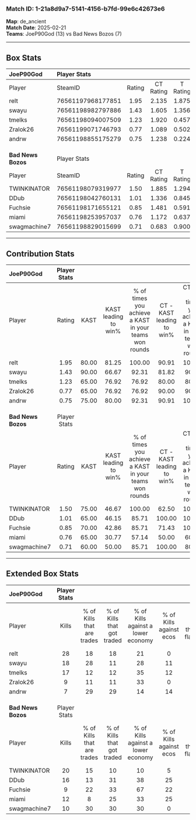### Match ID: 1-21a8d9a7-5141-4156-b7fd-99e6c42673e6  
**Map**: de_ancient  
**Match Date**: 2025-02-21  
**Teams**: JoeP90God (13) vs Bad News Bozos (7)  

---  

## Box Stats  

| **JoeP90God**      | Player Stats      |        |           |          |       |       |       |         |        |      |     |
| :- | :- | :-: | :-: | :-: | :-: | :-: | :-: | :-: | :-: | :-: | :-: |
| Player             | SteamID           | Rating | CT Rating | T Rating | KAST  |  ADR  | Kills | Assists | Deaths | K/D  | HS% |
| relt               | 76561197968177851 |  1.95  |   2.135   |  1.875   | 80.00 | 122.9 |  28   |    4    |   12   | 2.33 | 46  |
| swayu              | 76561198982797886 |  1.43  |   1.605   |  1.356   | 90.00 | 82.9  |  18   |    2    |   13   | 1.38 | 66  |
| tmelks             | 76561198094007509 |  1.23  |   1.920   |  0.457   | 65.00 | 88.6  |  17   |    4    |   13   | 1.31 | 23  |
| Zralok26           | 76561199071746793 |  0.77  |   1.089   |  0.502   | 65.00 | 60.3  |   9   |    6    |   14   | 0.64 | 33  |
| andrw              | 76561198855175279 |  0.75  |   1.238   |  0.224   | 75.00 | 60.7  |   7   |    9    |   15   | 0.47 | 71  |
|                    |                   |        |           |          |       |       |       |         |        |      |     |
|                    |                   |        |           |          |       |       |       |         |        |      |     |
|                    |                   |        |           |          |       |       |       |         |        |      |     |
| **Bad News Bozos** | Player Stats      |        |           |          |       |       |       |         |        |      |     |
| Player             | SteamID           | Rating | CT Rating | T Rating | KAST  |  ADR  | Kills | Assists | Deaths | K/D  | HS% |
| TWINKINATOR        | 76561198079319977 |  1.50  |   1.885   |  1.294   | 75.00 | 107.4 |  20   |    6    |   13   | 1.54 | 50  |
| DDub               | 76561198042760131 |  1.01  |   1.336   |  0.845   | 65.00 | 71.6  |  16   |    1    |   17   | 0.94 | 31  |
| Fuchsie            | 76561198171655121 |  0.85  |   1.481   |  0.591   | 70.00 | 67.7  |   9   |   10    |   14   | 0.64 | 55  |
| miami              | 76561198253957037 |  0.76  |   1.172   |  0.637   | 65.00 | 54.3  |  12   |    2    |   18   | 0.67 | 58  |
| swagmachine7       | 76561198829015699 |  0.71  |   0.683   |  0.900   | 60.00 | 61.8  |  10   |    6    |   17   | 0.59 | 60  |
---  

## Contribution Stats  

| **JoeP90God**      | Player Stats |       |                      |                                                        |                           |                                                             |                          |                                                            |
| :- | :-: | :-: | :-: | :-: | :-: | :-: | :-: | :-: |
| Player             |    Rating    | KAST  | KAST leading to win% | % of times you achieve a KAST in your teams won rounds | CT - KAST leading to win% | CT - % of times you achieve a KAST in your teams won rounds | T - KAST leading to win% | T - % of times you achieve a KAST in your teams won rounds |
| relt               |     1.95     | 80.00 |        81.25         |                         100.00                         |           90.91           |                           100.00                            |          60.00           |                           100.00                           |
| swayu              |     1.43     | 90.00 |        66.67         |                         92.31                          |           81.82           |                            90.00                            |          42.86           |                           100.00                           |
| tmelks             |     1.23     | 65.00 |        76.92         |                         76.92                          |           80.00           |                            80.00                            |          66.67           |                           66.67                            |
| Zralok26           |     0.77     | 65.00 |        76.92         |                         76.92                          |           90.00           |                            90.00                            |          33.33           |                           33.33                            |
| andrw              |     0.75     | 75.00 |        80.00         |                         92.31                          |           90.91           |                           100.00                            |          50.00           |                           66.67                            |
|                    |              |       |                      |                                                        |                           |                                                             |                          |                                                            |
|                    |              |       |                      |                                                        |                           |                                                             |                          |                                                            |
|                    |              |       |                      |                                                        |                           |                                                             |                          |                                                            |
| **Bad News Bozos** | Player Stats |       |                      |                                                        |                           |                                                             |                          |                                                            |
| Player             |    Rating    | KAST  | KAST leading to win% | % of times you achieve a KAST in your teams won rounds | CT - KAST leading to win% | CT - % of times you achieve a KAST in your teams won rounds | T - KAST leading to win% | T - % of times you achieve a KAST in your teams won rounds |
| TWINKINATOR        |     1.50     | 75.00 |        46.67         |                         100.00                         |           62.50           |                           100.00                            |          28.57           |                           100.00                           |
| DDub               |     1.01     | 65.00 |        46.15         |                         85.71                          |          100.00           |                           100.00                            |          12.50           |                           50.00                            |
| Fuchsie            |     0.85     | 70.00 |        42.86         |                         85.71                          |           71.43           |                           100.00                            |          14.29           |                           50.00                            |
| miami              |     0.76     | 65.00 |        30.77         |                         57.14                          |           50.00           |                            60.00                            |          14.29           |                           50.00                            |
| swagmachine7       |     0.71     | 60.00 |        50.00         |                         85.71                          |          100.00           |                            80.00                            |          25.00           |                           100.00                           |
---  

## Extended Box Stats  

| **JoeP90God**      | Player Stats |                            |                            |                                    |                         |                              |                                 |        |                             |                                     |                          |                               |                            |
| :- | :-: | :-: | :-: | :-: | :-: | :-: | :-: | :-: | :-: | :-: | :-: | :-: | :-: |
| Player             |    Kills     | % of Kills that are trades | % of Kills that got traded | % of Kills against a lower economy | % of Kills against ecos | % of Kills that are flawless | % of Kills that are close duels | Deaths | % of Deaths that get traded | % of Deaths against a lower economy | % of Deaths against ecos | % of Deaths that are flawless | % of Deaths that are close |
| relt               |      28      |             18             |             18             |                 21                 |            0            |              64              |                0                |   12   |             25              |                 25                  |            0             |              67               |             8              |
| swayu              |      18      |             28             |             11             |                 28                 |           11            |              72              |               11                |   13   |             23              |                 23                  |            0             |              46               |             0              |
| tmelks             |      17      |             12             |             12             |                 35                 |           12            |              65              |                0                |   13   |             31              |                 15                  |            0             |              69               |             0              |
| Zralok26           |      9       |             11             |             11             |                 33                 |            0            |              56              |               22                |   14   |             21              |                 14                  |            0             |              50               |             0              |
| andrw              |      7       |             29             |             29             |                 14                 |           14            |              71              |                0                |   15   |             20              |                 20                  |            0             |              53               |             7              |
|                    |              |                            |                            |                                    |                         |                              |                                 |        |                             |                                     |                          |                               |                            |
|                    |              |                            |                            |                                    |                         |                              |                                 |        |                             |                                     |                          |                               |                            |
|                    |              |                            |                            |                                    |                         |                              |                                 |        |                             |                                     |                          |                               |                            |
| **Bad News Bozos** | Player Stats |                            |                            |                                    |                         |                              |                                 |        |                             |                                     |                          |                               |                            |
| Player             |    Kills     | % of Kills that are trades | % of Kills that got traded | % of Kills against a lower economy | % of Kills against ecos | % of Kills that are flawless | % of Kills that are close duels | Deaths | % of Deaths that get traded | % of Deaths against a lower economy | % of Deaths against ecos | % of Deaths that are flawless | % of Deaths that are close |
| TWINKINATOR        |      20      |             15             |             10             |                 10                 |            5            |              70              |                0                |   13   |              8              |                 23                  |            0             |              62               |             15             |
| DDub               |      16      |             13             |             31             |                 38                 |           25            |              38              |                6                |   17   |              6              |                 18                  |            0             |              82               |             6              |
| Fuchsie            |      9       |             22             |             33             |                 67                 |           22            |              89              |                0                |   14   |             21              |                 21                  |            0             |              71               |             7              |
| miami              |      12      |             8              |             25             |                 33                 |           25            |              42              |                8                |   18   |             17              |                 17                  |            0             |              61               |             0              |
| swagmachine7       |      10      |             30             |             30             |                 30                 |            0            |              50              |                0                |   17   |             24              |                 24                  |            6             |              53               |             0              |
